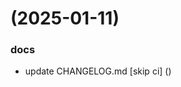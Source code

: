 #  (2025-01-11)


### docs

* update CHANGELOG.md [skip ci] ([](https://github.com/pos-fiap-schepis/projeto-template/commit/9f211ffdb810590919440eeba13ecf9eefeb8e1c))



